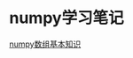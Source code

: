 # numpy学习笔记
[numpy数组基本知识](https://gitcafe.com/louisliaoxh/numpy_lear/wiki/numpy%E6%95%B0%E7%BB%84-ndarray%E5%AF%B9%E8%B1%A1%E5%9F%BA%E6%9C%AC%E7%9F%A5%E8%AF%86#wiki)
